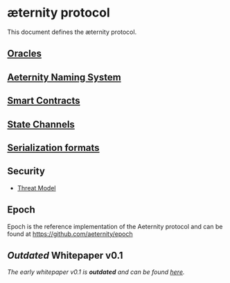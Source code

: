 # æternity protocol

This document defines the æternity protocol.


## [Oracles](./oracles/oracles.md)

## [Aeternity Naming System](./AENS.md)

## [Smart Contracts](./contracts/contracts.md)

## [State Channels](./channels/README.md)

## [Serialization formats](./serializations.md)

## Security

* [Threat Model](https://github.com/aeternity/aetmodel/blob/master/ThreatModel.md)


## Epoch

Epoch is the reference implementation of the Aeternity protocol and can be found
at https://github.com/aeternity/epoch


## *Outdated* Whitepaper v0.1

*The early whitepaper v0.1 is **outdated** and can be found [here](https://aeternity.com/aeternity-blockchain-whitepaper.pdf).*
